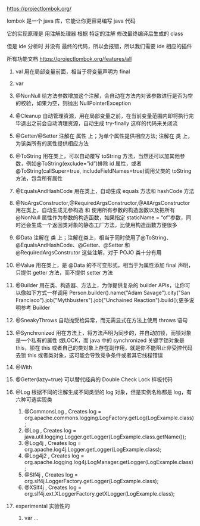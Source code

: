 https://projectlombok.org/ 

lombok 是一个 java 库，它能让你更容易编写 java 代码

它的实现原理是 用注解处理器 根据 特定的注解 修改最终编译后生成的 class

但是 ide 分析时 并没有 最终的代码，所以会报错，所以我们需要 ide 相应的插件

所有功能文档 https://projectlombok.org/features/all

1. val 用在局部变量前面，相当于将变量声明为 final
   
2. var
   
3. @NonNull 给方法参数增加这个注解，会自动在方法内对该参数进行是否为空的校验，如果为空，则抛出 NullPointerException
   
4. @Cleanup 自动管理资源，用在局部变量之前，在当前变量范围内即将执行完毕退出之前会自动清理资源，自动生成 try-finally 这样的代码来关闭流
   
5. @Getter/@Setter 注解在 属性 上；为单个属性提供相应方法; 注解在 类 上，为该类所有的属性提供相应方法
   
6. @ToString 用在类上，可以自动覆写 toString 方法，当然还可以加其他参数，例如@ToString(exclude=”id”)排除 id 属性，或者@ToString(callSuper=true, includeFieldNames=true)调用父类的 toString 方法，包含所有属性
   
7. @EqualsAndHashCode 用在类上，自动生成 equals 方法和 hashCode 方法
   
8. @NoArgsConstructor,@RequiredArgsConstructor,@AllArgsConstructor 用在类上，自动生成无参构造 和 使用所有参数的构造函数以及把所有 @NonNull 属性作为参数的构造函数，如果指定 staticName = “of”参数，同时还会生成一个返回类对象的静态工厂方法，比使用构造函数方便很多
   
9. @Data 注解在 类 上；注解在类上，相当于同时使用了@ToString、@EqualsAndHashCode、@Getter、@Setter 和 @RequiredArgsConstrutor 这些注解，对于 POJO 类十分有用
   
10. @Value 用在类上，是 @Data 的不可变形式，相当于为属性添加 final 声明，只提供 getter 方法，而不提供 setter 方法
    
11. @Builder 用在类、构造器、方法上，为你提供复杂的 builder APIs，让你可以像如下方式一样调用 Person.builder().name("Adam Savage").city("San Francisco").job("Mythbusters").job("Unchained Reaction").build();更多说明参考 Builder
    
12. @SneakyThrows 自动抛受检异常，而无需显式在方法上使用 throws 语句
    
13. @Synchronized 用在方法上，将方法声明为同步的，并自动加锁，而锁对象是一个私有的属性 或LOCK，而 java 中的 synchronized 关键字锁对象是 this，锁在 this 或者自己的类对象上存在副作用，就是你不能阻止非受控代码去锁 this 或者类对象，这可能会导致竞争条件或者其它线程错误
    
14. @With 
    
15. @Getter(lazy=true) 可以替代经典的 Double Check Lock 样板代码
    
16. @Log 根据不同的注解生成不同类型的 log 对象，但是实例名称都是 log，有六种可选实现类
    1. @CommonsLog , Creates log = org.apache.commons.logging.LogFactory.getLog(LogExample.class);
    2. @Log , Creates log = java.util.logging.Logger.getLogger(LogExample.class.getName());
    3. @Log4j , Creates log = org.apache.log4j.Logger.getLogger(LogExample.class);
    4. @Log4j2 , Creates log = org.apache.logging.log4j.LogManager.getLogger(LogExample.class);
    5. @Slf4j , Creates log = org.slf4j.LoggerFactory.getLogger(LogExample.class);
    6. @XSlf4j , Creates log = org.slf4j.ext.XLoggerFactory.getXLogger(LogExample.class);
    
17. experimental 实验性的
    1. var
    ...
    